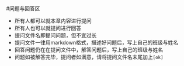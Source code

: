 #问题与回答区
- 所有人都可以就本章内容进行提问
- 所有人也可以就提问进行回答
- 提问文件名即提问问题，但不宜过长
- 提问文件一律用markdown格式，描述好问题后，写上自己的班级与姓名
- 回答问题仍在在提问文件中，解答问题后，写上自己的班级与姓名
- 问题如被解答完毕，提问者如满意，请将提问文件名末尾加上`[ok]`
